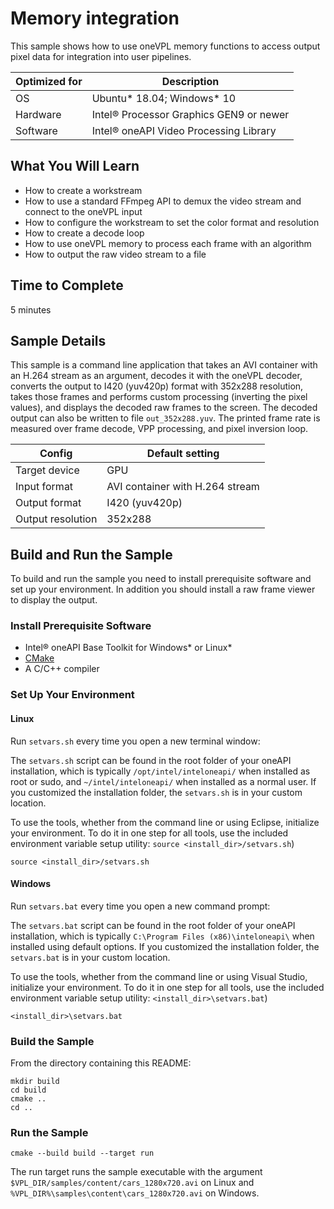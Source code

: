 # Memory integration

This sample shows how to use oneVPL memory functions to access output pixel data
for integration into user pipelines.

| Optimized for   | Description
|---------------- | ----------------------------------------
| OS              | Ubuntu* 18.04; Windows* 10
| Hardware        | Intel® Processor Graphics GEN9 or newer
| Software        | Intel® oneAPI Video Processing Library

## What You Will Learn

- How to create a workstream
- How to use a standard FFmpeg API to demux the video stream and connect to the
  oneVPL input
- How to configure the workstream to set the color format and resolution
- How to create a decode loop
- How to use oneVPL memory to process each frame with an algorithm
- How to output the raw video stream to a file


## Time to Complete

  5 minutes


## Sample Details

This sample is a command line application that takes an AVI container with an
H.264 stream as an argument, decodes it with the oneVPL decoder, converts the
output to I420 (yuv420p) format with 352x288 resolution, takes those frames and
performs custom processing (inverting the pixel values), and displays the
decoded raw frames to the screen. The decoded output can also be written to file
`out_352x288.yuv`. The printed frame rate is measured over frame decode, VPP
processing, and pixel inversion loop.

| Config            | Default setting
| ----------------- | ----------------------------------
| Target device     | GPU
| Input format      | AVI container with H.264 stream
| Output format     | I420 (yuv420p)
| Output resolution | 352x288

## Build and Run the Sample

To build and run the sample you need to install prerequisite software and set up
your environment. In addition you should install a raw frame viewer to display
the output. 

### Install Prerequisite Software

 - Intel® oneAPI Base Toolkit for Windows* or Linux*
 - [CMake](https://cmake.org)
 - A C/C++ compiler


### Set Up Your Environment

#### Linux

Run `setvars.sh` every time you open a new terminal window:

The `setvars.sh` script can be found in the root folder of your oneAPI
installation, which is typically `/opt/intel/inteloneapi/` when installed as
root or sudo, and `~/intel/inteloneapi/` when installed as a normal user.  If
you customized the installation folder, the `setvars.sh` is in your custom
location.

To use the tools, whether from the command line or using Eclipse, initialize
your environment. To do it in one step for all tools, use the included
environment variable setup utility: `source <install_dir>/setvars.sh`)

```
source <install_dir>/setvars.sh
```


#### Windows

Run `setvars.bat` every time you open a new command prompt:

The `setvars.bat` script can be found in the root folder of your oneAPI
installation, which is typically `C:\Program Files (x86)\inteloneapi\` when
installed using default options. If you customized the installation folder, the
`setvars.bat` is in your custom location.

To use the tools, whether from the command line or using Visual Studio,
initialize your environment. To do it in one step for all tools, use the
included environment variable setup utility: `<install_dir>\setvars.bat`)

```
<install_dir>\setvars.bat
```


### Build the Sample

From the directory containing this README:

```
mkdir build
cd build
cmake ..
cd ..
```


### Run the Sample

```
cmake --build build --target run
```

The run target runs the sample executable with the argument
`$VPL_DIR/samples/content/cars_1280x720.avi` on Linux and
`%VPL_DIR%\samples\content\cars_1280x720.avi` on Windows.


